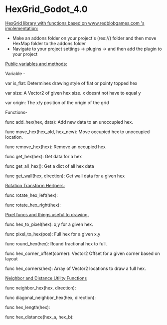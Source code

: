 # HexGrid_Godot_4.0
<u>HexGrid library with functions based on www.redblobgames.com 's implementation:</u>

 - Make an addons folder on your project's (res://) folder and then move HexMap folder to the addons folder
 - Navigate to your project settings -> plugins -> and then add the plugin to your project

<u>Public variables and methods:</u>


Variable - 

var is_flat: Determines drawing style of flat or pointy topped hex

var size: A Vector2 of given hex size. x doesnt not have to equal y

var origin: The x/y position of the origin of the grid


Functions- 

func add_hex(hex, data): Add new data to an unoccupied hex.

func move_hex(hex_old, hex_new): Move occupied hex to unoccupied location.

func remove_hex(hex): Remove an occupied hex

func get_hex(hex): Get data for a hex

func get_all_hex(): Get a dict of all hex data

func get_wall(hex, direction): Get wall data for a given hex

<u>Rotation Transform Herlpers:</u>

func rotate_hex_left(hex):

func rotate_hex_right(hex):



<u>Pixel funcs and things useful to drawing.</u>



func hex_to_pixel(hex): x,y for a given hex.

func pixel_to_hex(pos): Full hex for a given x,y

func round_hex(hex): Round fractional hex to full.

func hex_corner_offset(corner): Vector2 Offset for a given corner based on layout

func hex_corners(hex): Array of Vector2 locations to draw a full hex.


<u>Neighbor and Distance Utility Functions</u>



func neighbor_hex(hex, direction):

func diagonal_neighbor_hex(hex, direction):

func hex_length(hex):

func hex_distance(hex_a, hex_b):
```

   
